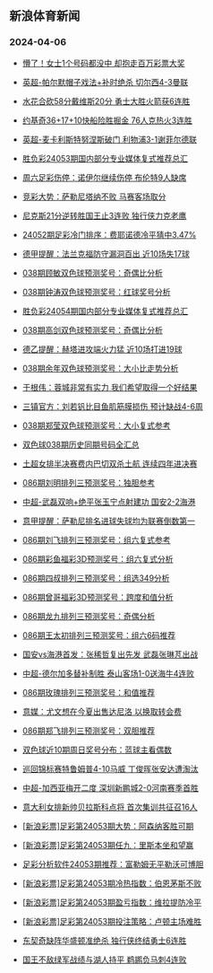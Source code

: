 ## 新浪体育新闻 
### 2024-04-06

+ [懵了！女士1个号码都没中 却抱走百万彩票大奖](https://sports.sina.com.cn/l/2024-04-05/doc-inaqtqee0143785.shtml)

+ [英超-帕尔默帽子戏法+补时绝杀 切尔西4-3曼联](https://sports.sina.com.cn/g/pl/2024-04-05/doc-inaqtqcw2033626.shtml)

+ [水花合砍58分戴维斯20分 勇士大胜火箭获6连胜](https://sports.sina.com.cn/basketball/nba/2024-04-05/doc-inaqtytw0755078.shtml)

+ [约基奇36+17+10快船险胜掘金 76人克热火3连胜](https://sports.sina.com.cn/basketball/nba/2024-04-05/doc-inaquezu0640440.shtml)

+ [英超-麦卡利斯特努涅斯破门 利物浦3-1谢菲尔德联](https://sports.sina.com.cn/g/pl/2024-04-05/doc-inaqtqea0993051.shtml)

+ [胜负彩24053期国内部分专业媒体复式推荐总汇](https://sports.sina.com.cn/l/2024-04-05/doc-inaqtytw0766851.shtml)

+ [周六足彩伤停：诺伊尔继续伤停 布伦特9人缺席](https://sports.sina.com.cn/l/2024-04-05/doc-inaquezw8806474.shtml)

+ [竞彩大势：萨勒尼塔纳不败 马赛客场取分](https://sports.sina.com.cn/l/2024-04-05/doc-inaqtumu1907662.shtml)

+ [尼克斯21分逆转胜国王止3连败 独行侠力克老鹰](https://sports.sina.com.cn/basketball/nba/2024-04-05/doc-inaqtytx9912530.shtml)

+ [24052期足彩冷门排序：费耶诺德冷平猜中3.47%](https://sports.sina.com.cn/l/2024-04-05/doc-inaqtyty8905002.shtml)

+ [德甲提醒：法兰克福防守漏洞百出 近10场失17球](https://sports.sina.com.cn/l/2024-04-05/doc-inaqtuna0028140.shtml)

+ [038期顾敏双色球预测奖号：奇偶比分析](https://sports.sina.com.cn/l/2024-04-05/doc-inaqtumy0870866.shtml)

+ [038期钟涛双色球预测奖号：红球奖号分析](https://sports.sina.com.cn/l/2024-04-05/doc-inaqtumw4095386.shtml)

+ [胜负彩24054期国内部分专业媒体复式推荐总汇](https://sports.sina.com.cn/l/2024-04-05/doc-inaqtyty8918931.shtml)

+ [038期高剑双色球预测奖号：奇偶比分析](https://sports.sina.com.cn/l/2024-04-05/doc-inaqtumw4095240.shtml)

+ [德乙提醒：赫塔进攻端火力猛 近10场打进19球](https://sports.sina.com.cn/l/2024-04-05/doc-inaqtuna0027769.shtml)

+ [038期余年双色球预测奖号：大小比走势分析](https://sports.sina.com.cn/l/2024-04-05/doc-inaqtuna0024026.shtml)

+ [于根伟：蓉城非常有实力 我们希望取得一个好结果](https://sports.sina.com.cn/china/j/2024-04-05/doc-inaquvxn0309812.shtml)

+ [三镇官方：刘若钒比目鱼肌筋膜损伤 预计缺战4-6周](https://sports.sina.com.cn/china/j/2024-04-05/doc-inaquvxk3530284.shtml)

+ [038期郑莹双色球预测奖号：大小复式参考](https://sports.sina.com.cn/l/2024-04-05/doc-inaqtumw4094835.shtml)

+ [双色球038期历史同期号码全汇总](https://sports.sina.com.cn/l/2024-04-05/doc-inaqtytw0763656.shtml)

+ [土超女排半决赛费内巴切双杀土航 连续四年进决赛](https://sports.sina.com.cn/others/volleyball/2024-04-05/doc-inaqtqcw2026187.shtml)

+ [086期刘明排列三预测奖号：独胆参考](https://sports.sina.com.cn/l/2024-04-05/doc-inaqtuna0033530.shtml)

+ [中超-武磊双响+绝平张玉宁点射建功 国安2-2海港](https://sports.sina.com.cn/china/j/2024-04-05/doc-inaqvafn8342813.shtml)

+ [意甲提醒：萨勒尼排名进球失球均为联赛倒数第一](https://sports.sina.com.cn/l/2024-04-05/doc-inaqtumu1916834.shtml)

+ [086期刘飞排列三预测奖号：组六复式参考](https://sports.sina.com.cn/l/2024-04-05/doc-inaqtumy0879970.shtml)

+ [086期彩鱼福彩3D预测奖号：组六复式分析](https://sports.sina.com.cn/l/2024-04-05/doc-inaqtytu3976384.shtml)

+ [086期四叔排列三预测奖号：组选349分析](https://sports.sina.com.cn/l/2024-04-05/doc-inaqtumw4103377.shtml)

+ [086期曾哥福彩3D预测奖号：跨度和值分析](https://sports.sina.com.cn/l/2024-04-05/doc-inaqtyts1794886.shtml)

+ [086期龙九排列三预测奖号：奇偶分析](https://sports.sina.com.cn/l/2024-04-05/doc-inaqtumy0879863.shtml)

+ [086期王太初排列三预测奖号：组六6码推荐](https://sports.sina.com.cn/l/2024-04-05/doc-inaqtumy0879593.shtml)

+ [国安vs海港首发：张稀哲复出先发 武磊张琳芃出战](https://sports.sina.com.cn/china/j/2024-04-05/doc-inaquvxk3527356.shtml)

+ [中超-德尔加多替补制胜 泰山客场1-0送海牛4连败](https://sports.sina.com.cn/china/j/2024-04-05/doc-inaqvafh3412635.shtml)

+ [086期玫瑰排列三预测奖号：和值推荐](https://sports.sina.com.cn/l/2024-04-05/doc-inaqtumu1921568.shtml)

+ [意媒：尤文想在今夏出售达尼洛 以换取转会费](https://sports.sina.com.cn/g/seriea/2024-04-05/doc-inaqvafn8342538.shtml)

+ [086期郑飞排列三预测奖号：双胆推荐](https://sports.sina.com.cn/l/2024-04-05/doc-inaqtumy0879241.shtml)

+ [双色球近10期周日奖号分布：蓝球主看偶数](https://sports.sina.com.cn/l/2024-04-05/doc-inaqtyty8914699.shtml)

+ [巡回锦标赛特鲁姆普4-10马威 丁俊晖张安达遭淘汰](https://sports.sina.com.cn/others/snooker/2024-04-05/doc-inaqtumu1917272.shtml)

+ [中超-加西亚梅开二度 深圳新鹏城2-0河南赛季首胜](https://sports.sina.com.cn/china/j/2024-04-05/doc-inaquvxq8468174.shtml)

+ [意大利女排新帅贝拉斯科点将 首次集训共征召16人](https://sports.sina.com.cn/others/volleyball/2024-04-05/doc-inaqvafn8344952.shtml)

+ [[新浪彩票]足彩第24053期大势：阿森纳客胜可期](https://sports.sina.com.cn/l/2024-04-06/doc-inaqvxkx9718968.shtml)

+ [[新浪彩票]足彩第24053期任九：里斯本坐和望赢](https://sports.sina.com.cn/l/2024-04-06/doc-inaqvxkw2942813.shtml)

+ [足彩分析软件24053期推荐：富勒姆无平勒沃可博胆](https://sports.sina.com.cn/l/2024-04-06/doc-inaqvxkw2943449.shtml)

+ [[新浪彩票]足彩第24053期冷热指数：伯恩茅斯不败](https://sports.sina.com.cn/l/2024-04-06/doc-inaqvxkw2943292.shtml)

+ [[新浪彩票]足彩第24053期盈亏指数：维拉提防冷平](https://sports.sina.com.cn/l/2024-04-06/doc-inaqvxkx9719521.shtml)

+ [[新浪彩票]足彩第24053期投注策略：卢顿主场难胜](https://sports.sina.com.cn/l/2024-04-06/doc-inaqvxkz8866306.shtml)

+ [东契奇缺阵华盛顿准绝杀 独行侠终结勇士6连胜](https://sports.sina.com.cn/basketball/nba/2024-04-06/doc-inaqwcsu2839474.shtml)

+ [国王不敌绿军战绩与湖人持平 鹈鹕负马刺4连败](https://sports.sina.com.cn/basketball/nba/2024-04-06/doc-inaqwcsx8756549.shtml)

